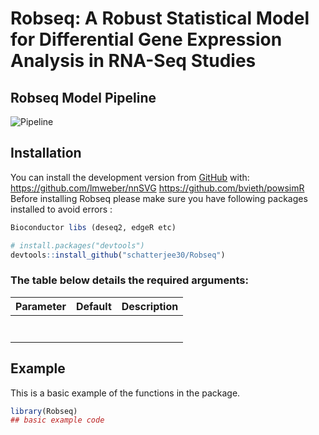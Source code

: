 # Robseq: A Robust Statistical Model for Differential Gene Expression Analysis in RNA-Seq Studies

<!-- badges: start -->

<!-- badges: end -->

## Robseq Model Pipeline
![Pipeline](Pipeline%20Image.png)

## Installation

You can install the development version from
[GitHub](https://github.com/) with:
https://github.com/lmweber/nnSVG https://github.com/bvieth/powsimR
Before installing Robseq please make sure you have following packages installed to avoid errors :

``` r
Bioconductor libs (deseq2, edgeR etc)
```

``` r
# install.packages("devtools")
devtools::install_github("schatterjee30/Robseq")
```

### The table below details the required arguments:

| Parameter     | Default  | Description                                                                                                          |
|:--------------|:--------:|:---------------------------------------------------------------------------------------------------------------------|
|  |  |
|  |  |        
|  |  |        
|  |  |        
|  |  |        
|  |  |  
|  |  |    

## Example

This is a basic example of the functions in the package.

``` r
library(Robseq)
## basic example code

```
